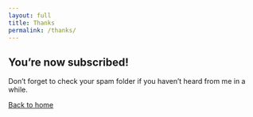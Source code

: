 ```yaml
---
layout: full
title: Thanks
permalink: /thanks/
---
```


<section class="thanks-page">
<h2 class="thanks-title">You’re now subscribed!</h2>
<p class="thanks-body">Don’t forget to check your spam folder if you haven’t heard from me in a while.</p>
<p class= "thanks-body"><a href="/" class="button-regular">Back to home</a></p>
</section>
